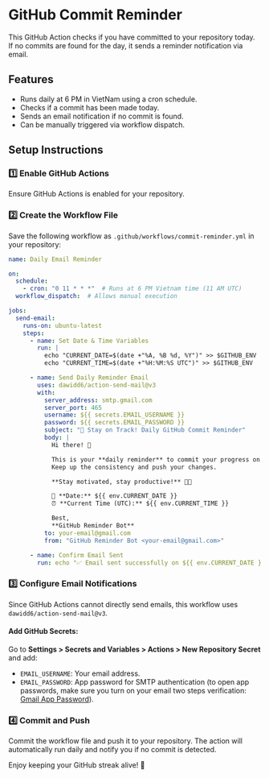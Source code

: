 # GitHub Commit Reminder

This GitHub Action checks if you have committed to your repository today. If no commits are found for the day, it sends a reminder notification via email.

## Features
- Runs daily at 6 PM in VietNam using a cron schedule.
- Checks if a commit has been made today.
- Sends an email notification if no commit is found.
- Can be manually triggered via workflow dispatch.

## Setup Instructions

### 1️⃣ Enable GitHub Actions
Ensure GitHub Actions is enabled for your repository.

### 2️⃣ Create the Workflow File
Save the following workflow as `.github/workflows/commit-reminder.yml` in your repository:

```yaml
name: Daily Email Reminder

on:
  schedule:
    - cron: "0 11 * * *"  # Runs at 6 PM Vietnam time (11 AM UTC)
  workflow_dispatch:  # Allows manual execution

jobs:
  send-email:
    runs-on: ubuntu-latest
    steps:
      - name: Set Date & Time Variables
        run: |
          echo "CURRENT_DATE=$(date +"%A, %B %d, %Y")" >> $GITHUB_ENV
          echo "CURRENT_TIME=$(date +"%H:%M:%S UTC")" >> $GITHUB_ENV

      - name: Send Daily Reminder Email
        uses: dawidd6/action-send-mail@v3
        with:
          server_address: smtp.gmail.com
          server_port: 465
          username: ${{ secrets.EMAIL_USERNAME }}
          password: ${{ secrets.EMAIL_PASSWORD }}
          subject: "🚀 Stay on Track! Daily GitHub Commit Reminder"
          body: |
            Hi there! 👋

            This is your **daily reminder** to commit your progress on GitHub! 🚀  
            Keep up the consistency and push your changes.  

            **Stay motivated, stay productive!** 💪🔥

            📅 **Date:** ${{ env.CURRENT_DATE }}  
            ⏰ **Current Time (UTC):** ${{ env.CURRENT_TIME }}  

            Best,  
            **GitHub Reminder Bot**
          to: your-email@gmail.com
          from: "GitHub Reminder Bot <your-email@gmail.com>"

      - name: Confirm Email Sent
        run: echo "✅ Email sent successfully on ${{ env.CURRENT_DATE }} at ${{ env.CURRENT_TIME }}"
```

### 3️⃣ Configure Email Notifications
Since GitHub Actions cannot directly send emails, this workflow uses `dawidd6/action-send-mail@v3`.

#### Add GitHub Secrets:
Go to **Settings > Secrets and Variables > Actions > New Repository Secret** and add:
- `EMAIL_USERNAME`: Your email address.
- `EMAIL_PASSWORD`: App password for SMTP authentication (to open app passwords, make sure you turn on your email two steps verification: [Gmail App Password](https://myaccount.google.com/apppasswords)).

### 4️⃣ Commit and Push
Commit the workflow file and push it to your repository. The action will automatically run daily and notify you if no commit is detected.


Enjoy keeping your GitHub streak alive! 🚀

